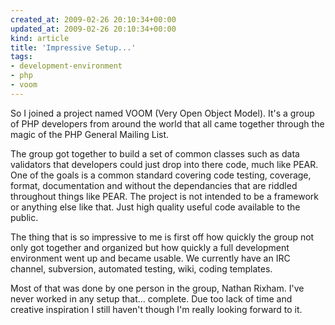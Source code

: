 ```yaml
---
created_at: 2009-02-26 20:10:34+00:00
updated_at: 2009-02-26 20:10:34+00:00
kind: article
title: 'Impressive Setup...'
tags:
- development-environment
- php
- voom
---
```


So I joined a project named VOOM (Very Open Object Model). It's a group of PHP
developers from around the world that all came together through the magic of
the PHP General Mailing List.

The group got together to build a set of common classes such as data validators
that developers could just drop into there code, much like PEAR. One of the
goals is a common standard covering code testing, coverage, format,
documentation and without the dependancies that are riddled throughout things
like PEAR. The project is not intended to be a framework or anything else like
that. Just high quality useful code available to the public.

The thing that is so impressive to me is first off how quickly the group not
only got together and organized but how quickly a full development environment
went up and became usable. We currently have an IRC channel, subversion,
automated testing, wiki, coding templates.

Most of that was done by one person in the group, Nathan Rixham. I've never
worked in any setup that... complete. Due too lack of time and creative
inspiration I still haven't though I'm really looking forward to it.

